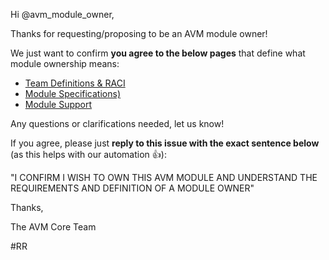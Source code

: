 <!-- markdownlint-disable -->
Hi @avm_module_owner,

Thanks for requesting/proposing to be an AVM module owner!

We just want to confirm **you agree to the below pages** that define what module ownership means:

- [Team Definitions & RACI](https://azure.github.io/Azure-Verified-Modules/specs/shared/team-definitions)
- [Module Specifications)](https://azure.github.io/Azure-Verified-Modules/specs/module-specs)
- [Module Support](https://azure.github.io/Azure-Verified-Modules/help-support/module-support)

Any questions or clarifications needed, let us know!

If you agree, please just **reply to this issue with the exact sentence below** (as this helps with our automation 👍):

"I CONFIRM I WISH TO OWN THIS AVM MODULE AND UNDERSTAND THE REQUIREMENTS AND DEFINITION OF A MODULE OWNER"

Thanks,

The AVM Core Team

#RR
<!-- markdownlint-restore -->
